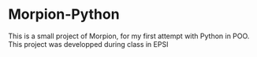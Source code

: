 # Morpion-Python
 This is a small project of Morpion, for my first attempt with Python in POO. This project was developped during class in EPSI
